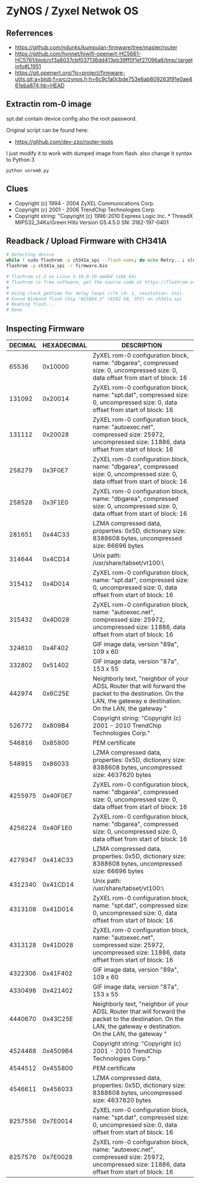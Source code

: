 # ZyNOS / Zyxel Netwok OS


## Referrences

- https://github.com/ndunks/kumpulan-firmware/tree/master/router
- https://github.com/hynnet/hiwifi-openwrt-HC5661-HC5761/blob/cf3a8037cbf037136dd413eb39ff0f1ef27096a6/tmp/.targetinfo#L1951
- https://git.openwrt.org/?p=project/firmware-utils.git;a=blob;f=src/zynos.h;h=6c9c1a0cbde753e6ab609263f91e0ae461eba874;hb=HEAD


## Extractin rom-0 image

spt.dat contain device config also the root password.

Original script can be found here:

- https://github.com/dev-zzo/router-tools

I just modify it to work with dumped image from flash. also change it syntax to Python 3

```
python unrom0.py
```


## Clues

- Copyright (c) 1994 - 2004 ZyXEL Communications Corp.
- Copyright (c) 2001 - 2006 TrendChip Technologies Corp.
- Copyright string: "Copyright (c) 1996-2010 Express Logic Inc. * ThreadX MIPS32_34Kx/Green Hills Version G5.4.5.0 SN: 3182-197-0401
## Readback / Upload Firmware with CH341A

``` bash
# Detecting device
while ! sudo flashrom -p ch341a_spi --flash-name; do echo Retry.. ; sleep 3; done
flashrom -p ch341a_spi -r firmware.bin

# flashrom v1.2 on Linux 5.10.0-10-amd64 (x86_64)
# flashrom is free software, get the source code at https://flashrom.org
# 
# Using clock_gettime for delay loops (clk_id: 1, resolution: 1ns).
# Found Winbond flash chip "W25Q64.V" (8192 kB, SPI) on ch341a_spi
# Reading flash... 
# Done

```

## Inspecting Firmware

|DECIMAL|HEXADECIMAL|    DESCRIPTION |
|-------|-----------|----------------|
|65536  |  0x10000  |ZyXEL rom-0 configuration block, name: "dbgarea", compressed size: 0, uncompressed size: 0, data offset from start of block: 16 |
|131092 |  0x20014  |ZyXEL rom-0 configuration block, name: "spt.dat", compressed size: 0, uncompressed size: 0, data offset from start of block: 16 |
|131112 |  0x20028  |ZyXEL rom-0 configuration block, name: "autoexec.net", compressed size: 25972, uncompressed size: 11886, data offset from start of block: 16 |
|258279 |  0x3F0E7  |ZyXEL rom-0 configuration block, name: "dbgarea", compressed size: 0, uncompressed size: 0, data offset from start of block: 16 |
|258528 |  0x3F1E0  |ZyXEL rom-0 configuration block, name: "dbgarea", compressed size: 0, uncompressed size: 0, data offset from start of block: 16 |
|281651 |  0x44C33  |LZMA compressed data, properties: 0x5D, dictionary size: 8388608 bytes, uncompressed size: 66696 bytes |
|314644 |  0x4CD14  |Unix path: /usr/share/tabset/vt100:\ |
|315412 |  0x4D014  |ZyXEL rom-0 configuration block, name: "spt.dat", compressed size: 0, uncompressed size: 0, data offset from start of block: 16 |
|315432 |  0x4D028  |ZyXEL rom-0 configuration block, name: "autoexec.net", compressed size: 25972, uncompressed size: 11886, data offset from start of block: 16 |
|324610 |  0x4F402  |GIF image data, version "89a", 109 x 60 |
|332802 |  0x51402  |GIF image data, version "87a", 153 x 55 |
|442974 |  0x6C25E  |Neighborly text, "neighbor of your ADSL Router that will forward the packet to the destination. On the LAN, the gateway </font>e destination. On the LAN, the gateway </font>" |
|526772 |  0x809B4  |Copyright string: "Copyright (c) 2001 - 2010 TrendChip Technologies Corp." |
|546816 |  0x85800  |PEM certificate |
|548915 |  0x86033  |LZMA compressed data, properties: 0x5D, dictionary size: 8388608 bytes, uncompressed size: 4637620 bytes |
|4255975|  0x40F0E7 |ZyXEL rom-0 configuration block, name: "dbgarea", compressed size: 0, uncompressed size: 0, data offset from start of block: 16 |
|4256224|  0x40F1E0 |ZyXEL rom-0 configuration block, name: "dbgarea", compressed size: 0, uncompressed size: 0, data offset from start of block: 16 |
|4279347|  0x414C33 |LZMA compressed data, properties: 0x5D, dictionary size: 8388608 bytes, uncompressed size: 66696 bytes |
|4312340|  0x41CD14 |Unix path: /usr/share/tabset/vt100:\ |
|4313108|  0x41D014 |ZyXEL rom-0 configuration block, name: "spt.dat", compressed size: 0, uncompressed size: 0, data offset from start of block: 16 |
|4313128|  0x41D028 |ZyXEL rom-0 configuration block, name: "autoexec.net", compressed size: 25972, uncompressed size: 11886, data offset from start of block: 16 |
|4322306|  0x41F402 |GIF image data, version "89a", 109 x 60 |
|4330498|  0x421402 |GIF image data, version "87a", 153 x 55 |
|4440670|  0x43C25E |Neighborly text, "neighbor of your ADSL Router that will forward the packet to the destination. On the LAN, the gateway </font>e destination. On the LAN, the gateway </font>" |
|4524468|  0x4509B4 |Copyright string: "Copyright (c) 2001 - 2010 TrendChip Technologies Corp." |
|4544512|  0x455800 |PEM certificate |
|4546611|  0x456033 |LZMA compressed data, properties: 0x5D, dictionary size: 8388608 bytes, uncompressed size: 4637620 bytes |
|8257556|  0x7E0014 |ZyXEL rom-0 configuration block, name: "spt.dat", compressed size: 0, uncompressed size: 0, data offset from start of block: 16 |
|8257576|  0x7E0028 |ZyXEL rom-0 configuration block, name: "autoexec.net", compressed size: 25972, uncompressed size: 11886, data offset from start of block: 16 |
